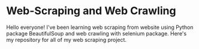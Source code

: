 # Web-Scraping and Web Crawling
Hello everyone! I've been learning web scraping from website using Python package BeautifulSoup and web crawling with selenium package. Here's my repository for all of my web scraping project. 
